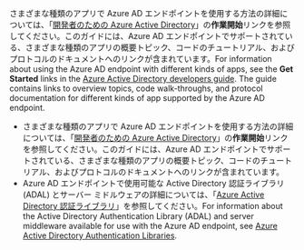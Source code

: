 <span data-ttu-id="e63b1-p138">さまざまな種類のアプリで Azure AD エンドポイントを使用する方法の詳細については、「[開発者のための Azure Active Directory](https://docs.microsoft.com/azure/active-directory/develop/active-directory-developers-guide)」の**作業開始**リンクを参照してください。このガイドには、Azure AD エンドポイントでサポートされている、さまざまな種類のアプリの概要トピック、コードのチュートリアル、およびプロトコルのドキュメントへのリンクが含まれています。</span><span class="sxs-lookup"><span data-stu-id="e63b1-p138">For information about using the Azure AD endpoint with different kinds of apps, see the **Get Started** links in the [Azure Active Directory developers guide](https://docs.microsoft.com/azure/active-directory/develop/active-directory-developers-guide). The guide contains links to overview topics, code walk-throughs, and protocol documentation for different kinds of app supported by the Azure AD endpoint.</span></span>

- さまざまな種類のアプリで Azure AD エンドポイントを使用する方法の詳細については、「[開発者のための Azure Active Directory](https://docs.microsoft.com/azure/active-directory/develop/active-directory-developers-guide)」の**作業開始**リンクを参照してください。このガイドには、Azure AD エンドポイントでサポートされている、さまざまな種類のアプリの概要トピック、コードのチュートリアル、およびプロトコルのドキュメントへのリンクが含まれています。
- <span data-ttu-id="e63b1-321">Azure AD エンドポイントで使用可能な Active Directory 認証ライブラリ (ADAL) とサーバー ミドルウェアの詳細については、「[Azure Active Directory 認証ライブラリ](https://docs.microsoft.com/azure/active-directory/develop/active-directory-authentication-libraries)」を参照してください。</span><span class="sxs-lookup"><span data-stu-id="e63b1-321">For information about the Active Directory Authentication Library (ADAL) and server middleware available for use with the Azure AD endpoint, see [Azure Active Directory Authentication Libraries](https://docs.microsoft.com/azure/active-directory/develop/active-directory-authentication-libraries).</span></span>


 